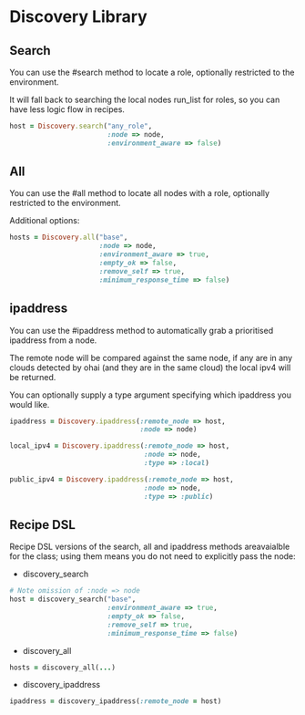 Discovery Library
=================

Search
------

You can use the #search method to locate a role, optionally
restricted to the environment.

It will fall back to searching the local nodes run_list for roles, so
you can have less logic flow in recipes.

``` ruby
host = Discovery.search("any_role",
                        :node => node,
                        :environment_aware => false)
```

All
---

You can use the #all method to locate all nodes with a role,
optionally restricted to the environment.

Additional options:

``` ruby
hosts = Discovery.all("base",
                      :node => node,
                      :environment_aware => true,
                      :empty_ok => false,
                      :remove_self => true,
                      :minimum_response_time => false)
```

ipaddress
---------

You can use the #ipaddress method to automatically grab a prioritised
ipaddress from a node.

The remote node will be compared against the same node, if any are in
any clouds detected by ohai (and they are in the same cloud) the local
ipv4 will be returned.

You can optionally supply a type argument specifying which ipaddress
you would like.

``` ruby
ipaddress = Discovery.ipaddress(:remote_node => host,
                                :node => node)
```

``` ruby
local_ipv4 = Discovery.ipaddress(:remote_node => host,
                                 :node => node,
                                 :type => :local)
```                                 

``` ruby
public_ipv4 = Discovery.ipaddress(:remote_node => host,
                                 :node => node,
                                 :type => :public)
```


Recipe DSL
----------

Recipe DSL versions of the search, all and ipaddress methods areavaialble for the class; using them means you do not need to explicitly pass the node:

* discovery_search

``` ruby
# Note omission of :node => node 
host = discovery_search("base",
                        :environment_aware => true,
                        :empty_ok => false,
                        :remove_self => true,
                        :minimum_response_time => false)
```

* discovery_all

``` ruby
hosts = discovery_all(...)
```

* discovery_ipaddress

``` ruby
ipaddress = discovery_ipaddress(:remote_node = host)
```